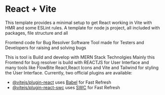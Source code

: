 # React + Vite

This template provides a minimal setup to get React working in Vite with HMR and some ESLint rules.
A template for node js project, all included with packages, file structure and all

Frontend code for Bug Resolver Software Tool made for Testers and Developers for raising and solving bugs

This is tool is Build and develop with MERN Stack Technolgies Mainly this Frontend for bug resolver is build with  REACTJS for User Interface and many tools like FlowBite React,React Icons and Vite and Tailwind for styling the User Interface.
Currently, two official plugins are available:

- [@vitejs/plugin-react](https://github.com/vitejs/vite-plugin-react/blob/main/packages/plugin-react/README.md) uses [Babel](https://babeljs.io/) for Fast Refresh
- [@vitejs/plugin-react-swc](https://github.com/vitejs/vite-plugin-react-swc) uses [SWC](https://swc.rs/) for Fast Refresh
